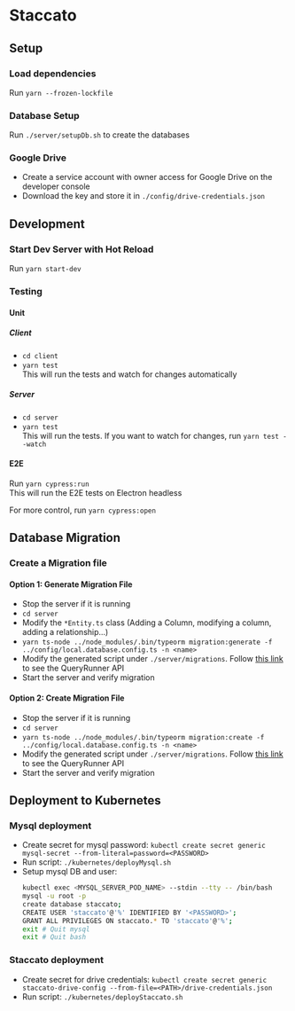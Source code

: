 # Staccato

## Setup
### Load dependencies
Run `yarn --frozen-lockfile`

### Database Setup
Run `./server/setupDb.sh` to create the databases

### Google Drive
- Create a service account with owner access for Google Drive on the developer console
- Download the key and store it in `./config/drive-credentials.json`

## Development
### Start Dev Server with Hot Reload
Run `yarn start-dev`

### Testing
#### Unit
##### Client
- `cd client`  
- `yarn test`  
This will run the tests and watch for changes automatically
##### Server
- `cd server`  
- `yarn test`  
This will run the tests. If you want to watch for changes, run `yarn test --watch`

#### E2E
Run `yarn cypress:run`  
This will run the E2E tests on Electron headless  

For more control, run `yarn cypress:open`

## Database Migration
### Create a Migration file
#### Option 1: Generate Migration File
- Stop the server if it is running
- `cd server`
- Modify the `*Entity.ts` class (Adding a Column, modifying a column, adding a relationship...)
- `yarn ts-node ../node_modules/.bin/typeorm migration:generate -f ../config/local.database.config.ts -n <name>`
- Modify the generated script under `./server/migrations`. Follow [this link](https://typeorm.io/#/migrations) to see the QueryRunner API
- Start the server and verify migration 
#### Option 2: Create Migration File
- Stop the server if it is running
- `cd server`
- `yarn ts-node ../node_modules/.bin/typeorm migration:create -f ../config/local.database.config.ts -n <name>`
- Modify the generated script under `./server/migrations`. Follow [this link](https://typeorm.io/#/migrations) to see the QueryRunner API
- Start the server and verify migration 

## Deployment to Kubernetes
### Mysql deployment
- Create secret for mysql password: `kubectl create secret generic mysql-secret --from-literal=password=<PASSWORD>`
- Run script: `./kubernetes/deployMysql.sh`
- Setup mysql DB and user:
    ```bash
  kubectl exec <MYSQL_SERVER_POD_NAME> --stdin --tty -- /bin/bash
  mysql -u root -p
  create database staccato;
  CREATE USER 'staccato'@'%' IDENTIFIED BY '<PASSWORD>';
  GRANT ALL PRIVILEGES ON staccato.* TO 'staccato'@'%';
  exit # Quit mysql
  exit # Quit bash
    ```
### Staccato deployment
- Create secret for drive credentials: `kubectl create secret generic staccato-drive-config --from-file=<PATH>/drive-credentials.json`
- Run script: `./kubernetes/deployStaccato.sh`
